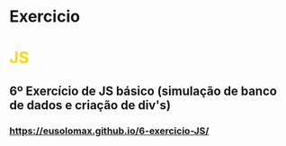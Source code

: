 # Exercicio <h1 style="color: #FFD700">JS</h1>
## 6º Exercício de JS básico (simulação de banco de dados e criação de div's)
### https://eusolomax.github.io/6-exercicio-JS/
